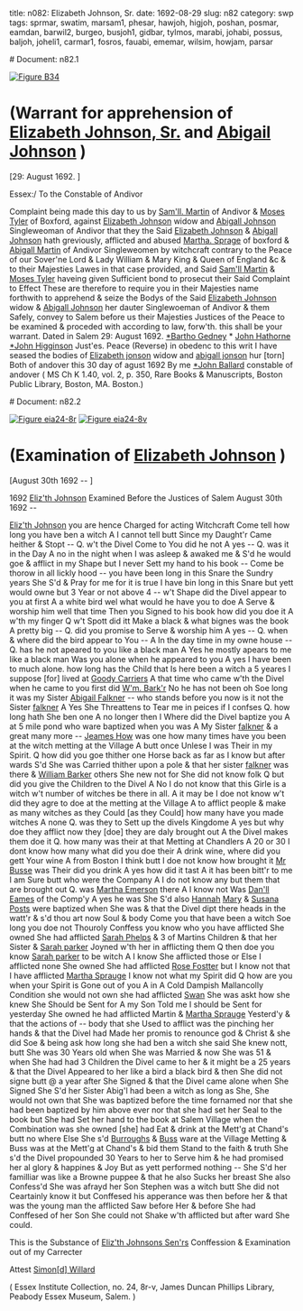 title: n082: Elizabeth Johnson, Sr.
date: 1692-08-29
slug: n82
category: swp
tags: sprmar, swatim, marsam1, phesar, hawjoh, higjoh, poshan, posmar, eamdan, barwil2, burgeo, busjoh1, gidbar, tylmos, marabi, johabi, possus, baljoh, joheli1, carmar1, fosros, fauabi, ememar, wilsim, howjam, parsar


<div markdown class="doc" id="n82.1"># Document: n82.1

[![Figure B34](archives/BPL/gifs/B34.gif)](archives/BPL/LARGE/B34.jpg)

# (Warrant for apprehension of [Elizabeth Johnson, Sr.](/tag/joheli1.html) and [Abigail Johnson](/tag/johabi.html) )

[29: August 1692. ]

Essex:/ To the Constable of Andivor

Complaint being made this day to us by [Sam'll. Martin](/tag/marsam1.html) of Andivor & [Moses Tyler](/tag/tylmos.html) of Boxford, against [Elizabeth Johnson](/tag/joheli1.html) widow and [Abigall Johnson](/tag/johabi.html) Singleweoman of Andivor that they the Said [Elizabeth Johnson](/tag/joheli1.html) & [Abigall Johnson](/tag/johabi.html) hath greviously, afflicted and abused [Martha. Sprage](/tag/sprmar.html) of boxford & [Abigall Martin](/tag/marabi.html) of Andivor Singleweomen by witchcraft contrary to the Peace of our Sover'ne Lord & Lady William & Mary King & Queen of England &c & to their Majesties Lawes in that case provided, and Said [Sam'll Martin](/tag/marsam1.html) & [Moses Tyler](/tag/tylmos.html) haveing given Sufficient bond to prosecut their Said Complaint to Effect These are therefore to require you in their Majesties name forthwith to apprehend & seize the Bodys of the Said [Elizabeth Johnson](/tag/joheli1.html) widow & [Abigall Johnson](/tag/johabi.html) her dauter Singlewoeman of Andivor & them Safely, convey to Salem before us their Majesties Justices of the Peace to be examined & proceded with according to law, forw'th. this shall be your warrant.
Dated in Salem  29: August 1692.  [*Bartho Gedney](/tag/gidbar.html) * [John Hathorne](/tag/hawjoh.html) [*John Higginson](/tag/higjoh.html) Just'es. Peace  (Reverse)  in obedenc to this writ I have seased the bodies of [Elizabeth jonson](/tag/joheli1.html) widow and [abigall jonson](/tag/johabi.html) hur [torn] Both of andover this 30 day of agust 1692 By me [*John Ballard](/tag/baljoh.html) constable of andover ( MS Ch K 1.40, vol. 2, p. 350, Rare Books & Manuscripts, Boston Public Library, Boston, MA. Boston.)</div><div markdown class="doc" id="n82.2"># Document: n82.2

[![Figure eia24-8r](archives/essex/eia/gifs/eia24-8r.gif)](archives/essex/eia/large/eia24-8r.jpg)
[![Figure eia24-8v](archives/essex/eia/gifs/eia24-8v.gif)](archives/essex/eia/large/eia24-8v.jpg)

# (Examination of [Elizabeth Johnson](/tag/joheli1.html) )

[August 30th 1692 -- ]

1692 [Eliz'th Johnson](/tag/joheli1.html) Examined Before the Justices of Salem August 30th 1692 -- 

[Eliz'th Johnson](/tag/joheli1.html) you are hence Charged for acting Witchcraft Come tell how long you have ben a witch A I cannot tell butt Since my Daught'r Came heither & Stopt -- Q. w't the Divel Come to You did he not A yes -- Q. was it in the Day A no in the night when I was asleep & awaked me & S'd he would goe & afflict in my Shape but I never Sett my hand to his book -- Come be thorow in all lickly hood -- you have been long in this Snare the Sundry years She S'd & Pray for me for it is true I have bin long in this Snare but yett would owne but 3 Year or not above 4 -- w't Shape did the Divel appear to you at first A a white bird wel what would he have you to doe A Serve & worship him well that time Then you Signed to his book how did you doe it A w'th my finger Q w't Spott did itt Make a black & what bignes was the book A pretty big -- Q. did you promise to Serve & worship him A yes -- Q. when & where did the bird appear to You -- A In the day time in my owne house -- Q. has he not apeared to you like a black man A Yes he mostly apears to me like a black man Was you alone when he appeared to you A yes I have been to much alone. how long has the Child that Is here been a witch a 5 yeares I suppose [for] lived at [Goody Carriers](/tag/carmar1.html) A that time who came w'th the Divel when he came to you first did [W'm. Bark'r](/tag/barwil2.html) No he has not been oh Soe long it was my Sister [Abigail Falkner](/tag/fauabi.html) -- who stands before you now is it not the Sister [falkner](/tag/fauabi.html) A Yes She Threattens to Tear me in peices if I confses Q. how long hath She ben one A no longer then I Where did the Divel baptize you A at 5 mile pond who ware baptized when you was A My Sister [falkner](/tag/fauabi.html) & a great many more -- [Jeames How](/tag/howjam.html) was one how many times have you been at the witch metting at the Village A butt once Unlese I was Their in my Spirit. Q how did you goe thither one Horse back as far as I know but after wards S'd She was Carried thither upon a pole & that her sister [falkner](/tag/fauabi.html) was there & [William Barker](/tag/barwil2.html) others She new not for She did not know folk Q but did you give the Children to the Divel A No I do not know that this Girle is a witch w't number of witches be there in all. A it may be I doe not know w't did they agre to doe at the metting at the Village A to afflict people & make as many witches as they Could [as they Could] how many  have you made witches A none Q. was they to Sett up the divels Kingdome A yes but why doe they afflict now they [doe] they are daly brought out A the Divel makes them doe it Q. how many was their at that Metting at Chandlers A 20 or 30 I dont know how many what did you doe their A drink wine, where did you gett Your wine A from Boston I think butt I doe not know how brought it [Mr Busse](/tag/busjoh1.html) was Their did you drink A yes how did it tast A it has been bitt'r to me I am Sure butt who were the Company A I do not know any but them that are brought out Q. was [Martha Emerson](/tag/ememar.html) there A I know not Was [Dan'll Eames](/tag/eamdan.html) of the Comp'y A yes he was She S'd also [Hannah](/tag/poshan.html) [Mary](/tag/posmar.html) & [Susana Posts](/tag/possus.html) were baptized when She was & that the Divel dipt there heads in the watt'r & s'd thou art now Soul & body Come you that have been a witch Soe long you doe not Thouroly Conffess you know who you have afflicted She owned She had afflicted [Sarah Phelps](/tag/phesar.html) & 3 of Martins Children & that her Sister & [Sarah parker](/tag/parsar.html) Joyned w'th her in afflicting them Q then doe you know [Sarah parker](/tag/parsar.html) to be witch A I know She afflicted those or Else I afflicted none She owned She had afflicted [Rose Fostter](/tag/fosros.html) but I know not that I have afflicted [Martha Sprauge](/tag/sprmar.html) I know not what my Spirit did Q how are you when your Spirit is Gone out of you A in A Cold Dampish Mallancolly Condition she would not own she had afflicted [Swan](/tag/swatim.html) She was askt how she knew She Should be Sent for A my Son Told me I should be Sent for yesterday She owned he had afflicted Martin & [Martha Sprauge](/tag/sprmar.html) Yesterd'y & that the actions of -- body that she Used to afflict was the pinching her hands & that the Divel had Made her promis to renounce god & Christ & she did Soe & being ask how long she had ben a witch she said She knew nott, butt She was 30 Years old when She was Married & now She was 51 & when She had had 3 Children the Divel came to her & it might be a 25 years & that the Divel Appeared to her like a bird a black bird & then She did not signe butt @ a year after She Signed & that the Divel came alone when She Signed She S'd her Sister Abig'l had been a witch as long as She, She would not own that She was baptized before the time fornamed nor that she had been baptized by him above ever nor that she had set her Seal to the book but She had Set her hand to the book at Salem Village when the Combination was she owned [she] had Eat & drink at the Mett'g at Chand's butt no where Else She s'd [Burroughs](/tag/burgeo.html) & [Buss](/tag/busjoh1.html) ware at the Village Metting & Buss was at the Mett'g at Chand's & bid them Stand to the faith & truth She s'd the Divel propounded 30 Years  to her to Serve him & he had promised her al glory & happines & Joy But as yett performed nothing -- She S'd her familliar was like a Browne puppee & that he also Sucks her breast She also Confess'd She was afrayd her Son Stephen was a witch butt She did not Ceartainly know it but Conffesed his apperance was then before her & that was the young man the afflicted Saw before Her & before She had Conffesed of her Son She could not Shake w'th afflicted but after ward She could.

This is the Substance of [Eliz'th Johnsons Sen'rs](/tag/joheli1.html) Conffession & Examination out of my Carrecter

Attest [Simon[d] Willard](/tag/wilsim.html)

( Essex Institute Collection, no. 24, 8r-v, James Duncan Phillips Library, Peabody Essex Museum, Salem. )
</div>